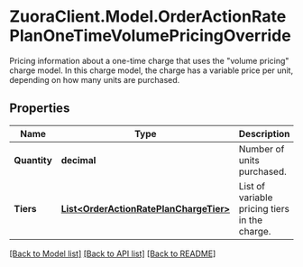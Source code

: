 # ZuoraClient.Model.OrderActionRatePlanOneTimeVolumePricingOverride
Pricing information about a one-time charge that uses the \"volume pricing\" charge model. In this charge model, the charge has a variable price per unit, depending on how many units are purchased. 

## Properties

Name | Type | Description | Notes
------------ | ------------- | ------------- | -------------
**Quantity** | **decimal** | Number of units purchased.  | [optional] 
**Tiers** | [**List&lt;OrderActionRatePlanChargeTier&gt;**](OrderActionRatePlanChargeTier.md) | List of variable pricing tiers in the charge.  | [optional] 

[[Back to Model list]](../README.md#documentation-for-models) [[Back to API list]](../README.md#documentation-for-api-endpoints) [[Back to README]](../README.md)

